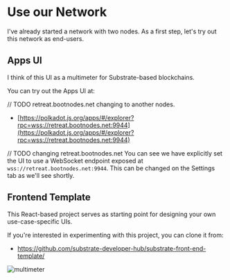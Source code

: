 # Use our Network

I've already started a network with two nodes. As a first step, let's try out this network as end-users.

## Apps UI

I think of this UI as a multimeter for Substrate-based blockchains.

You can try out the Apps UI at:

// TODO retreat.bootnodes.net changing to another nodes.
* [https://polkadot.js.org/apps/#/explorer?rpc=wss://retreat.bootnodes.net:9944](https://polkadot.js.org/apps/#/explorer?rpc=wss://retreat.bootnodes.net:9944)

// TODO changing retreat.bootnodes.net
You can see we have explicitly set the UI to use a WebSocket endpoint exposed at `wss://retreat.bootnodes.net:9944`. This can be changed on the Settings tab as we'll see shortly.

## Frontend Template

This React-based project serves as starting point for designing your own use-case-specific UIs.

If you're interested in experimenting with this project, you can clone it from:

* https://github.com/substrate-developer-hub/substrate-front-end-template/


<!-- slide:break -->

![multimeter](assets/multimeter.jpg)
